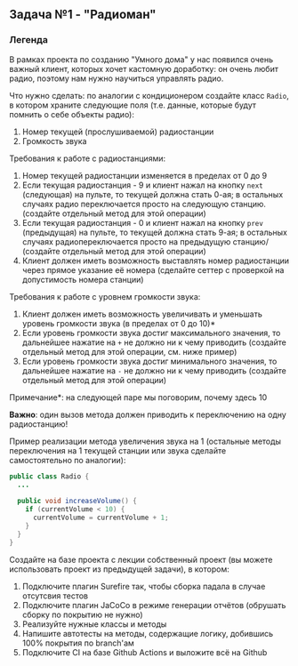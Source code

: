 ## Задача №1 - "Радиоман"

### Легенда

В рамках проекта по созданию "Умного дома" у нас появился очень важный клиент, которых хочет кастомную доработку: он очень любит радио, поэтому нам нужно научиться управлять радио.

Что нужно сделать: по аналогии с кондиционером создайте класс `Radio`, в котором храните следующие поля (т.е. данные, которые будут помнить о себе объекты радио):
1. Номер текущей (прослушиваемой) радиостанции
1. Громкость звука

Требования к работе с радиостанциями:
1. Номер текущей радиостанции изменяется в пределах от 0 до 9
1. Если текущая радиостанция - 9 и клиент нажал на кнопку `next` (следующая) на пульте, то текущей должна стать 0-ая; в остальных случаях радио переключается просто на следующую станцию. (создайте отдельный метод для этой операции)
1. Если текущая радиостанция - 0 и клиент нажал на кнопку `prev` (предыдущая) на пульте, то текущей должна стать 9-ая; в остальных случаях радиопереключается просто на предыдущую станцию/ (создайте отдельный метод для этой операции)
1. Клиент должен иметь возможность выставлять номер радиостанции через прямое указание её номера (сделайте сеттер с проверкой на допустимость номера станции)

Требования к работе с уровнем громкости звука:
1. Клиент должен иметь возможность увеличивать и уменьшать уровень громкости звука (в пределах от 0 до 10)*
1. Если уровень громкости звука достиг максимального значения, то дальнейшее нажатие на `+` не должно ни к чему приводить (создайте отдельный метод для этой операции, см. ниже пример)
1. Если уровень громкости звука достиг минимального значения, то дальнейшее нажатие на `-` не должно ни к чему приводить (создайте отдельный метод для этой операции)

Примечание*: на следующей паре мы поговорим, почему здесь 10

**Важно**: один вызов метода должен приводить к переключению на одну радиостанцию!

Пример реализации метода увеличения звука на 1 (остальные методы переключения на 1 текущей станции или звука сделайте самостоятельно по аналогии):
```java
public class Radio {
  ...
  
  public void increaseVolume() {
    if (currentVolume < 10) {
      currentVolume = currentVolume + 1;
    }
  }
}
```

Создайте на базе проекта с лекции собственный проект (вы можете использовать проект из предыдущей задачи), в котором:
1. Подключите плагин Surefire так, чтобы сборка падала в случае отсутсвия тестов
1. Подключите плагин JaCoCo в режиме генерации отчётов (обрушать сборку по покрытию не нужно)
1. Реализуйте нужные классы и методы
1. Напишите автотесты на методы, содержащие логику, добившись 100% покрытия по branch'ам
1. Подключите CI на базе Github Actions и выложите всё на Github
